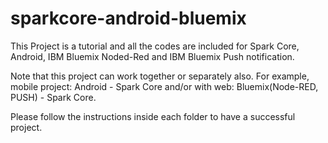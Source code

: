 # sparkcore-android-bluemix

This Project is a tutorial and all the codes are included for Spark Core, Android, IBM Bluemix Noded-Red and IBM Bluemix Push notification.  

Note that this project can work together or separately also. For example, mobile project: Android - Spark Core and/or with web: Bluemix(Node-RED, PUSH) - Spark Core.

Please follow the instructions inside each folder to have a successful project.

